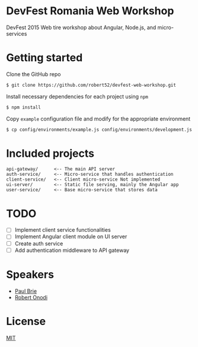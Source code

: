 # DevFest Romania Web Workshop

DevFest 2015 Web tire workshop about Angular, Node.js, and micro-services

# Getting started

Clone the GitHub repo

```bash
$ git clone https://github.com/robert52/devfest-web-workshop.git
```

Install necessary dependencies for each project using `npm`

```bash
$ npm install
```

Copy `example` configuration file and modify for the appropriate environment

```bash
$ cp config/environments/example.js config/environments/development.js
```

# Included projects

```text
api-gateway/      <-- The main API server
auth-service/     <-- Micro-service that handles authentication
client-service/   <-- Client micro-service Not implemented
ui-server/        <-- Static file serving, mainly the Angular app
user-service/     <-- Base micro-service that stores data
```
# TODO

- [ ] Implement client service functionalities
- [ ] Implement Angular client module on UI server
- [ ] Create auth service
- [ ] Add authentication middleware to API gateway

# Speakers

- [Paul Brie](https://github.com/paulbrie)
- [Robert Onodi](https://github.com/robert52)

# License

[MIT](https://github.com/robert52/devfest-web-workshop/blob/master/LICENSE)
